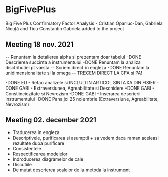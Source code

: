 # BigFivePlus
Big Five Plus Confirmatory Factor Analysis - Cristian Opariuc-Dan, Gabriela Nicuță and Ticu Constantin
Gabriela added to the project

## Meeting 18 nov. 2021

-- Renuntam la detalierea alpha si prezentam doar tabelul
-DONE Descrierea succinta a instrumentului
-DONE Renuntam la analiza disctributiei pt varsta
-- Scriem direct in engleza
-DONE Renuntam la unidimensionalitate si la omega
-- TRECEM DIRECT LA CFA si PA!

-DONE EU - Refac analizele si INCLUD IN ARTICOL SINTAXA DIN FISIER
-DONE GABI - Extraversiunea, Agreabilitate si Deschidere
-DONE GABI - Constiinciozitate si Nevrozism
-DONE GABI - Inserarea descrierii instrumentului
-DONE Pana joi 25 noiembrie (Extraversiune, Agreabilitate, Nevrozism)

## Meeting 02. december 2021
- Traducerea in engleza
- Descriptivele, purificarea si asumptii + sa vedem daca raman aceleasi rezultate dupa purificare
- Consistentele
- Respectificarea modelelor
- Indroducerea diagramelor de cale
- Discutiile
- De mutat descrierea scalelor de la metoda la instrument

